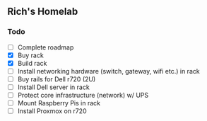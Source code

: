 ## Rich's Homelab

### Todo
- [ ] Complete roadmap
- [x] Buy rack
- [x] Build rack
- [ ] Install networking hardware (switch, gateway, wifi etc.) in rack
- [ ] Buy rails for Dell r720 (2U)
- [ ] Install Dell server in rack
- [ ] Protect core infrastructure (network) w/ UPS
- [ ] Mount Raspberry Pis in rack
- [ ] Install Proxmox on r720
